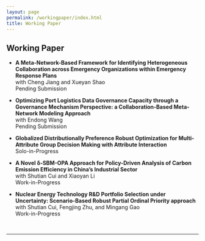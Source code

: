 ```yaml
---
layout: page
permalink: /workingpaper/index.html
title: Working Paper
---
```


## Working Paper

- **A Meta-Network-Based Framework for Identifying Heterogeneous Collaboration across Emergency Organizations within Emergency Response Plans** <br>with Cheng Jiang and Xueyan Shao <br>Pending Submission

- **Optimizing Port Logistics Data Governance Capacity through a Governance Mechanism Perspective: a Collaboration-Based Meta-Network Modeling Approach** <br>with Endong Wang <br>Pending Submission

- **Globalized Distributionally Preference Robust Optimization for Multi-Attribute Group Decision Making with Attribute Interaction** <br> Solo-in-Progress

- **A Novel δ-SBM-OPA Approach for Policy-Driven Analysis of Carbon Emission Efficiency in China’s Industrial Sector** <br> with Shutian Cui and Xiaoyan Li <br>  Work-in-Progress

- **Nuclear Energy Technology R&D Portfolio Selection under Uncertainty: Scenario-Based Robust Partial Ordinal Priority approach** <br> with Shutian Cui, Fengjing Zhu, and Mingang Gao <br>  Work-in-Progress

  <br>

---
